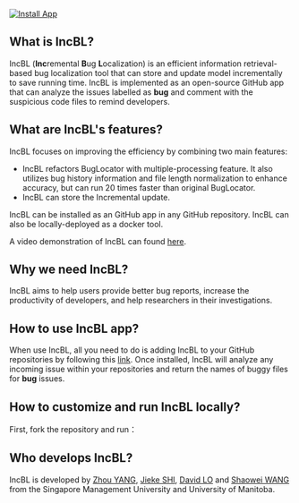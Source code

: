 [![Install App](https://img.shields.io/badge/GitHub%20App-Install-blueviolet?logo=github)](https://github.com/apps/incbl)

## What is IncBL?

IncBL (**Inc**remental **B**ug **L**ocalization) is an efficient information retrieval-based bug localization tool that can store and update model incrementally to save running time. IncBL is implemented as an open-source GitHub app that can analyze the issues labelled as **bug** and comment with the suspicious code files to remind developers.

## What are IncBL's features?

IncBL focuses on improving the efficiency by combining two main features:

- IncBL refactors BugLocator with multiple-processing feature. It also utilizes bug history information and file length normalization to enhance accuracy, but can run 20 times faster than original BugLocator.
- IncBL can store the Incremental update.

IncBL can be installed as an GitHub app in any GitHub repository. IncBL can also be locally-deployed as a docker tool.

A video demonstration of IncBL can found [here]().

## Why we need IncBL?

IncBL aims to help users provide better bug reports, increase the productivity of developers, and help researchers in their investigations.

## How to use IncBL app?

When use IncBL, all you need to do is adding IncBL to your GitHub repositories by following this [link](https://github.com/apps/incbl). Once installed, IncBL will analyze any incoming issue within your repositories and return the names of buggy files for **bug** issues.

## How to customize and run IncBL locally?

First, fork the repository and run：

## Who develops IncBL?

IncBL is developed by [Zhou YANG](https://yangzhou6666.github.io/), [Jieke SHI](http://jiekeshi.github.io/), [David LO](http://www.mysmu.edu/faculty/davidlo/) and [Shaowei WANG](https://sites.google.com/site/wswshaoweiwang) from the Singapore Management University and University of Manitoba.
